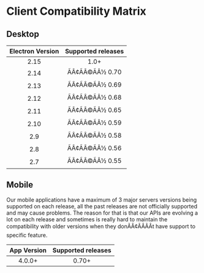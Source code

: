 # Client Compatibility Matrix

## Desktop

| Electron Version | Supported releases |
| :--------------: | :----------------: |
|       2.15       |        1.0+        |
|       2.14       |       ÃÂ¢ÃÂ©ÃÂ½ 0.70       |
|       2.13       |       ÃÂ¢ÃÂ©ÃÂ½ 0.69       |
|       2.12       |       ÃÂ¢ÃÂ©ÃÂ½ 0.68       |
|       2.11       |       ÃÂ¢ÃÂ©ÃÂ½ 0.65       |
|       2.10       |       ÃÂ¢ÃÂ©ÃÂ½ 0.59       |
|        2.9       |       ÃÂ¢ÃÂ©ÃÂ½ 0.58       |
|        2.8       |       ÃÂ¢ÃÂ©ÃÂ½ 0.56       |
|        2.7       |       ÃÂ¢ÃÂ©ÃÂ½ 0.55       |

## Mobile

Our mobile applications have a maximum of 3 major servers versions being supported on each release, all the past releases are not officially supported and may cause problems. The reason for that is that our APIs are evolving a lot on each release and sometimes is really hard to maintain the compatibility with older versions when they donÃÂ¢ÃÂÃÂt have support to specific feature.

| App Version | Supported releases |
| :---------: | :----------------: |
|    4.0.0+   |        0.70+       |
